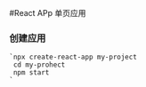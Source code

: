 #React APp
    单页应用

### 创建应用
    `npx create-react-app my-project
     cd my-prohect
     npm start
    `


